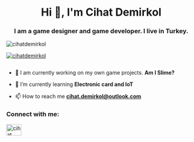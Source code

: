 <h1 align="center">Hi 👋, I'm Cihat Demirkol</h1>
<h3 align="center">I am a game designer and game developer. I live in Turkey.</h3>

<p align="left"> <img src="https://komarev.com/ghpvc/?username=cihatdemirkol&label=Profile%20views&color=0e75b6&style=flat" alt="cihatdemirkol" /> </p>

<p align="left"> <a href="https://github.com/ryo-ma/github-profile-trophy"><img src="https://github-profile-trophy.vercel.app/?username=cihatdemirkol" alt="cihatdemirkol" /></a> </p>

<p align="left"> <a href="https://twitter.com/" target="blank"><img src="https://img.shields.io/twitter/follow/?logo=twitter&style=for-the-badge" alt="" /></a> </p>

- 🔭 I am currently working on my own game projects. **Am I Slime?**

- 🌱 I’m currently learning **Electronic card and IoT**

- 📫 How to reach me **cihat.demirkol@outlook.com**

<h3 align="left">Connect with me:</h3>
<p align="left">
<a href="https://linkedin.com/in/cihat demirkol" target="blank"><img align="center" src="https://raw.githubusercontent.com/rahuldkjain/github-profile-readme-generator/master/src/images/icons/Social/linked-in-alt.svg" alt="cihat demirkol" height="30" width="40" /></a>
</p>


